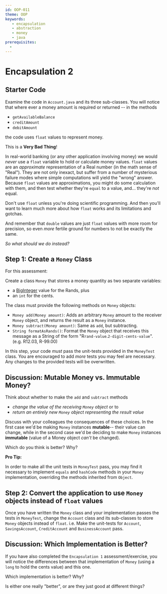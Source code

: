 ```yaml
---
id: OOP-011
theme: OOP 
keywords: 
   - encapsulation
   - abstraction
   - money
   - java
prerequisites:
  - 
---
```

# Encapsulation 2

## Starter Code

Examine the code in `Account.java` and its three sub-classes. You will notice that where ever a money amount is required or returned -- in the methods

- `getAvailableBalance`
- `creditAmount`
- `debitAmount`

the code uses `float` values to represent money.

This is a **Very Bad Thing**!

In real-world banking (or any other application involving money) we would *never* use a `float` variable to hold or calculate money values. `float` values are an *approximate* representation of a Real number (in the math sense of "Real"). They are not only inexact, but suffer from a number of mysterious failure modes where simple computations will yield the "wrong" answer. Because `float` values are approximations, you might do some calculation with them, and then test whether they're `equal` to a value, and... they're *not* equal. 

Don't use `float` unless you're doing scientific programming. And then you'll want to learn much more about how `float` works and its limitations and gotchas.

And remember that `double` values are just `float` values with more room for precision, so even *more* fertile ground for numbers to not be exactly the same.

*So what should we do instead?*

## Step 1: Create a `Money` Class

For this assessment:

Create a class `Money` that stores a money quantity as two separate variables:

- a [BigInteger](https://docs.oracle.com/en/java/javase/17/docs/api/java.base/java/math/BigInteger.html) value for the Rands, plus
- an `int` for the cents.

The class must provide the following methods on `Money` objects:

- `Money add(Money amount)`: Adds an arbitrary `Money` amount to the receiver `Money` object, and returns the result as a `Money` instance.
- `Money subtract(Money amount)`: Same as `add`, but subtracting.
- `String formatAsRands()`: Format the `Money` object that receives this message as a String of the form "R`rand-value`.`2-digit-cents-value`". (e.g. R12.03, R-99.00)

In this step, your code _must_ pass the unit-tests provided in the `MoneyTest` class. You are encouraged to add _more_ tests you may feel are necessary. Any changes to the provided tests will be overwritten.

## Discussion: Mutable Money vs. Immutable Money?

Think about whether to make the `add` and `subtract` methods

* _change the value of the receiving `Money` object_ or to
* _return an entirely new `Money` object representing the result value_

Discuss with your colleagues the consequences of these choices. In the first case we'd be making `Money` instances **mutable**-- their value can change, while in the second case we'd be deciding to make `Money` instances **immutable** (value of a Money object _can't_ be changed).

Which do you think is better? Why?

**Pro Tip:**

In order to make all the unit tests in `MoneyTest` pass, you may find it necessary to implement `equals` and `hashCode` methods in your `Money` implementation, overriding the methods inherited from `Object`.

## Step 2: Convert the application to use `Money` objects instead of `float` values

Once you have written the `Money` class and your implementation passes the tests in `MoneyTest`, change the `Account` class and its sub-classes to store `Money` objects instead of `float`. i.e. Make the unit-tests for `Account`, `SavingsAccount`, `CreditAccount` and `BusinessAccount` pass.

## Discussion: Which Implementation is Better?

If you have also completed the `Encapsulation 1` assessment/exercise, you will notice the differences between that implementation of `Money` (using a `long` to hold the cents value) and this one.

Which implementation is better? Why?

Is either one really "better", or are they just good at different things?
